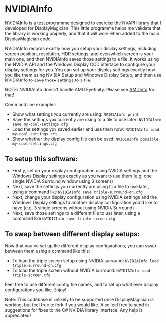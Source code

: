 # NVIDIAInfo

NVIDIAInfo is a test programme designed to exercise the NVAPI library that I developed for DisplayMagician. This little programme helps me validate that the library is working properly, and that it will work when added to the main DisplayMagician code.

NVIDIAInfo records exactly how you setup your display settings, including screen position, resolution, HDR settings, and even which screen is your main one, and then NVIDIAInfo saves those settings to a file. It works using the NVIDIA API and the Windows Display CCD interface to configure your display settings for you. You can set up your display settings exactly how you like them using NVIDIA Setup and Windows Display Setup, and then use NVIDIAInfo to save those settings to a file.

NOTE: NVIDIAInfo doesn't handle AMD Eyefinity. Please see [AMDInfo](https://github.com/terrymacdonald/AMDInfo) for that!

Command line examples:

- Show what settings you currently are using: `NVIDIAInfo print`
- Save the settings you currently are using to a file to use later: `NVIDIAInfo save my-cool-settings.cfg`
- Load the settings you saved earlier and use them now: `NVIDIAInfo load my-cool-settings.cfg`
- Show whether the display config file can be used: `NVIDIAInfo possible my-cool-settings.cfg`


## To setup this software:

- Firstly, set up your display configuration using NVIDIA settings and the Windows Display settings exactly as you want to use them (e.g. one single NVIDIA Surround window using 3 screens)
- Next, save the settings you currently are using to a file to use later, using a command like `NVIDIAInfo save triple-surround-on.cfg`
- Next, change your display configuration using NVIDIA settings and the Windows Display settings to another display configuration you'd like to have (e.g. 3 single screens without using NVIDIA Surround)
- Next, save those settings to a different file to use later, using a command like `NVIDIAInfo save triple-screen.cfg`

## To swap between different display setups:

Now that you've set up the different display configurations, you can swap between them using a command like this:

- To load the triple screen setup using NVIDIA surround: `NVIDIAInfo load triple-surround-on.cfg`
- To load the triple screen without NVIDIA surround: `NVIDIAInfo load triple-screen.cfg`

Feel free to use different config file names, and to set up what ever display configurations you like. Enjoy!

Note: This codebase is unlikely to be supported once DisplayMagician is working, but feel free to fork if you would like. Also feel free to send in suggestions for fixes to the C# NVIDIA library interface. Any help is appreciated!
